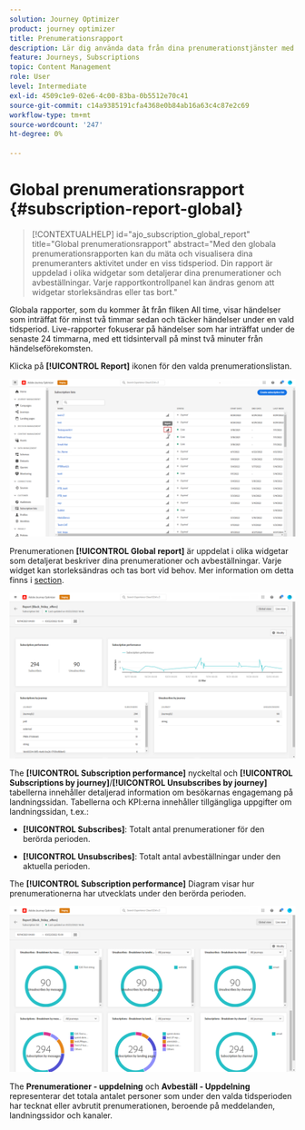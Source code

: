 ```yaml
---
solution: Journey Optimizer
product: journey optimizer
title: Prenumerationsrapport
description: Lär dig använda data från dina prenumerationstjänster med den globala prenumerationsrapporten
feature: Journeys, Subscriptions
topic: Content Management
role: User
level: Intermediate
exl-id: 4509c1e9-02e6-4c00-83ba-0b5512e70c41
source-git-commit: c14a9385191cfa4368e0b84ab16a63c4c87e2c69
workflow-type: tm+mt
source-wordcount: '247'
ht-degree: 0%

---
```


# Global prenumerationsrapport {#subscription-report-global}

>[!CONTEXTUALHELP]
>id="ajo_subscription_global_report"
>title="Global prenumerationsrapport"
>abstract="Med den globala prenumerationsrapporten kan du mäta och visualisera dina prenumeranters aktivitet under en viss tidsperiod. Din rapport är uppdelad i olika widgetar som detaljerar dina prenumerationer och avbeställningar. Varje rapportkontrollpanel kan ändras genom att widgetar storleksändras eller tas bort."

Globala rapporter, som du kommer åt från fliken All time, visar händelser som inträffat för minst två timmar sedan och täcker händelser under en vald tidsperiod. Live-rapporter fokuserar på händelser som har inträffat under de senaste 24 timmarna, med ett tidsintervall på minst två minuter från händelseförekomsten.

Klicka på **[!UICONTROL Report]** ikonen för den valda prenumerationslistan.

![](assets/subscription_report_7.png)

Prenumerationen **[!UICONTROL Global report]** är uppdelat i olika widgetar som detaljerat beskriver dina prenumerationer och avbeställningar. Varje widget kan storleksändras och tas bort vid behov. Mer information om detta finns i [section](global-report.md).

![](assets/subscription_report_1.png)

The **[!UICONTROL Subscription performance]** nyckeltal och **[!UICONTROL Subscriptions by journey]**/**[!UICONTROL Unsubscribes by journey]** tabellerna innehåller detaljerad information om besökarnas engagemang på landningssidan. Tabellerna och KPI:erna innehåller tillgängliga uppgifter om landningssidan, t.ex.:

* **[!UICONTROL Subscribes]**: Totalt antal prenumerationer för den berörda perioden.

* **[!UICONTROL Unsubscribes]**: Totalt antal avbeställningar under den aktuella perioden.

The **[!UICONTROL Subscription performance]** Diagram visar hur prenumerationerna har utvecklats under den berörda perioden.

![](assets/subscription_report_2.png)

The **Prenumerationer - uppdelning** och **Avbeställ - Uppdelning** representerar det totala antalet personer som under den valda tidsperioden har tecknat eller avbrutit prenumerationen, beroende på meddelanden, landningssidor och kanaler.
